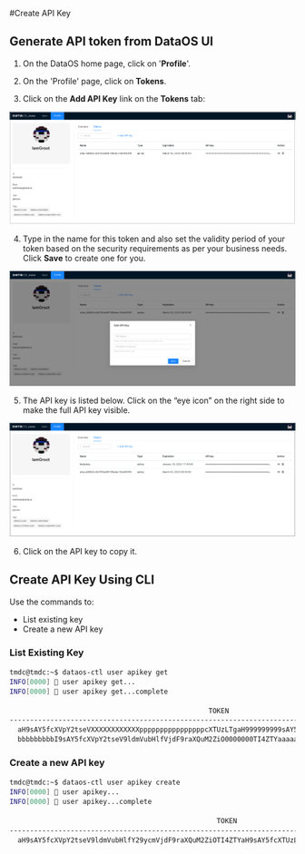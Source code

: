 #Create API Key
## Generate API token from DataOS UI

1.  On the DataOS home page, click on '**Profile**'.

2. On the 'Profile' page, click on **Tokens**.

3. Click on the **Add API Key** link on the **Tokens** tab:

![integration-dataos-token-apikey.png](token_apikey.png)

4. Type in the name for this token and also set the validity period of your token based on the security requirements as per your business needs. Click **Save** to create one for you.

![integration-add-key.png](add_key.png)

5. The API key is listed below. Click on the “eye icon” on the right side to make the full API key visible.

![integration-key-created.png](key_created.png)

6. Click on the API key to copy it. 

## Create API Key Using CLI

Use the commands to:

- List existing key
- Create a new API key

### **List Existing Key**

```bash
tmdc@tmdc:~$ dataos-ctl user apikey get
INFO[0000] 🔑 user apikey get...                         
INFO[0000] 🔑 user apikey get...complete                 

                                                 TOKEN                                                 |  TYPE  |      EXPIRATION      |                  NAME                   
-------------------------------------------------------------------------------------------------------|--------|----------------------|-----------------------------------------
  aH9sAY5fcXVpY2tseVXXXXXXXXXXXXppppppppppppppppcXTUzLTgaH999999999sAY5fcXaH9ssssssssssAY5fcX0| apikey | 2023-08-10T23:00:00Z | token_ad9baade458c5c6f3  
  bbbbbbbbbI9sAY5fcXVpY2tseV9ldmVubHlfVjdF9raXQuM2ZiO0000000TI4ZTYaaaaaaaH9sAY5fcXTUzLTgaH9sAY5fcX5fcX0| apikey | 2023-06-19T08:00:00Z | token_bc6hggaa435v8b5f3
```

### **Create a new API key**

```bash
tmdc@tmdc:~$ dataos-ctl user apikey create
INFO[0000] 🔑 user apikey...                             
INFO[0000] 🔑 user apikey...complete                     

                                                   TOKEN                                                   |  TYPE  |      EXPIRATION      |                  NAME                    
-----------------------------------------------------------------------------------------------------------|--------|----------------------|------------------------------------------
  aH9sAY5fcXVpY2tseV9ldmVubHlfY29ycmVjdF9raXQuM2ZiOTI4ZTYaH9sAY5fcXTUzLTgaH9sAY5fcXaH9sAY5fcX0 | apikey | 2022-06-22T12:00:00Z | token_bc6hggaa435v8b5f3
```